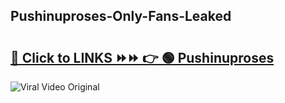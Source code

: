
 ## Pushinuproses-Only-Fans-Leaked

# <h2><a href="https://clipsfans.com/Pushinuproses&ref=git">🔗 Click to LINKS ⏩⏩ 👉 🟢 Pushinuproses </a></h2>

<a href="https://clipsfans.com/Pushinuproses&ref=git" rel="nofollow" data-target="animated-image.originalLink"><img src="https://i.ibb.co.com/xMMVF88/686577567.gif" alt="Viral Video Original" style="max-width: 100%; display: inline-block;" data-target="animated-image.originalImage"></a>
